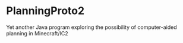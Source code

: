 # PlanningProto2
Yet another Java program exploring the possibility of computer-aided planning in Minecraft/IC2
